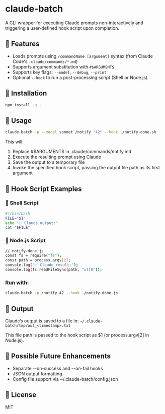 # claude-batch

A CLI wrapper for executing Claude prompts non-interactively and triggering a user-defined hook script upon completion.

## 🔧 Features

- Loads prompts using `/commandName [argument]` syntax (from Claude Code's `.claude/commands/*.md`)
- Supports argument substitution with `#$ARGUMENTS`
- Supports key flags: `--model`, `--debug`, `--print`
- Optional `--hook` to run a post-processing script (Shell or Node.js)


## 🚀 Installation

```bash
npm install -g .
```

## 🧪 Usage

```bash
claude-batch -p --model sonnet /notify "42" --hook ./notify-done.sh
```

This will:
1.	Replace #$ARGUMENTS in .claude/commands/notify.md
2.	Execute the resulting prompt using Claude
3.	Save the output to a temporary file
4.	Invoke the specified hook script, passing the output file path as its first argument


## 📜 Hook Script Examples

### 🔹 Shell Script
```bash
#!/bin/bash
FILE="$1"
echo "✅ Claude output:"
cat "$FILE"
```

### 🔹 Node.js Script
```bash
// notify-done.js
const fs = require("fs");
const path = process.argv[2];
console.log("✅ Claude result:");
console.log(fs.readFileSync(path, "utf8"));
```

### Run with:
```bash
claude-batch -p /notify 42 --hook ./notify-done.js
```

## 📂 Output

Claude’s output is saved to a file in:
`~/.claude-batch/tmp/out_<timestamp>.txt`

This file path is passed to the hook script as $1 (or process.argv[2] in Node.js).

## 🧩 Possible Future Enhancements
- Separate --on-success and --on-fail hooks
- JSON output formatting
- Config file support via ~/.claude-batch/config.json


## 📄 License
MIT
